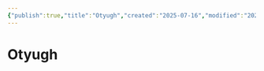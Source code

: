 ```yaml
---
{"publish":true,"title":"Otyugh","created":"2025-07-16","modified":"2025-07-16T00:21:46.059+02:00","published":"2025-07-16","cssclasses":""}
---
```


# Otyugh
